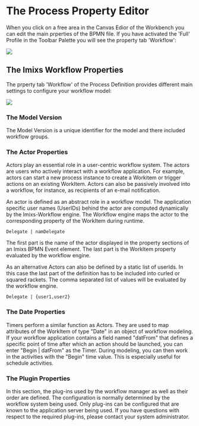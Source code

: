 # The Process Property Editor

When you click on a free area in the Canvas Edior of the Workbench you can edit the main prperties of the BPMN file. If you have activated the 'Full' Profile in the Toolbar Palette you will see the property tab 'Workflow':
 
<img src="../images/modelling/bpmn_screen_14.png"/>  
 
   
## The Imixs Workflow Properties

The prperty tab 'Workflow' of the Process Definition provides different main settings to configure your workflow model:
    
<img src="../images/modelling/bpmn_screen_15.png" /> 
 
### The Model Version

The Model Version is a unique identifier for the model and there included workflow groups.
 
### The Actor Properties

Actors play an essential role in a user-centric workflow system. The actors are users who actively  interact with a workflow application. For example, actors can start a new process instance to create a Workitem or trigger actions on an existing WorkItem. Actors can also be passively involved into a workflow, for instance, as recipients of an e-mail notification. 
 
An actor is defined as an abstract role in a workflow model. The application specific user names (UserIDs) behind the actor are computed dynamically by the Imixs-Workflow engine. The Workflow engine maps the actor to the corresponding property of the WorkItem during runtime.
  
    Delegate | namDelegate
 
The first part is the name of the actor displayed in the property sections of an Imixs BPMN Event element. The last part is the WorkItem property evaluated by the workflow engine.

 
As an alternative Actors can also be defined by a static list of userIds. In this case the last part of the  definition has to be included into curled or squared rackets. The comma separated list of values will be  evaluated by the workflow engine.
 
    Delegate | {user1,user2} 
 

### The Date Properties
Timers perform a similar function as Actors. They are used to map attributes of the WorkItem of  type "Date" in an object of workflow modeling. If your workflow application contains a field named  "datFrom" that defines a specific point of time after which an action should be launched, you can enter "Begin | datFrom" as the Timer. During modeling, you can then work in the activities with the "Begin" time value. This is especially useful for schedule activities.

### The Plugin Properties
In this section, the plug-ins used by the workflow manager as well as their order are defined.  The configuration is normally determined by the workflow system being used. Only plug-ins can be 
configured that are known to the application server being used. If you have questions with respect to the required plug-ins, please contact your system administrator.   

